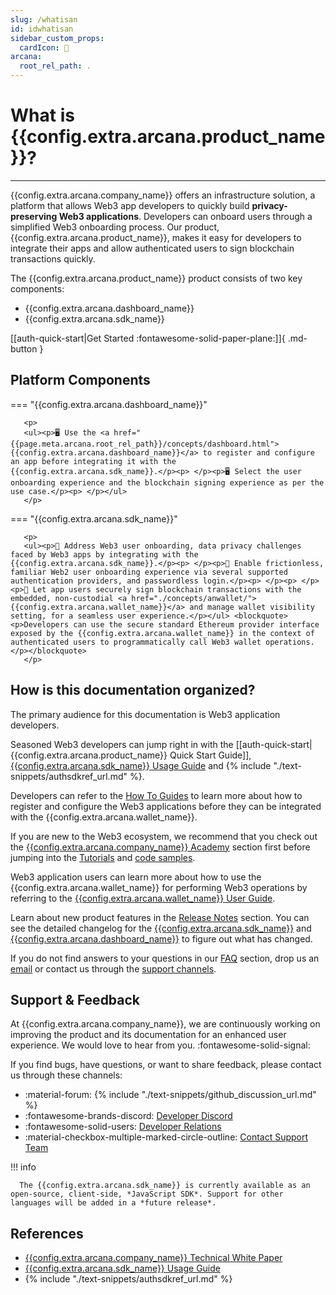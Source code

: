 ```yaml
---
slug: /whatisan
id: idwhatisan
sidebar_custom_props:
  cardIcon: 📝
arcana:
  root_rel_path: .
---
```


# What is {{config.extra.arcana.product_name}}?

[{{config.extra.arcana.company_name}} Technical White Paper]: https://www.notion.so/Arcana-Technical-Docs-a1d7fd0d2970452586c693e4fee14d08

---

{{config.extra.arcana.company_name}} offers an infrastructure solution, a platform that allows Web3 app developers to quickly build **privacy-preserving Web3 applications**. Developers can onboard users through a simplified Web3 onboarding process. Our product, {{config.extra.arcana.product_name}}, makes it easy for developers to integrate their apps and allow authenticated users to sign blockchain transactions quickly.

The {{config.extra.arcana.product_name}} product consists of two key components:

* {{config.extra.arcana.dashboard_name}}
* {{config.extra.arcana.sdk_name}}

[[auth-quick-start|Get Started :fontawesome-solid-paper-plane:]]{ .md-button }

## Platform Components

=== "{{config.extra.arcana.dashboard_name}}"

       <p>
       <ul><p>🖥️ Use the <a href="{{page.meta.arcana.root_rel_path}}/concepts/dashboard.html">{{config.extra.arcana.dashboard_name}}</a> to register and configure an app before integrating it with the {{config.extra.arcana.sdk_name}}.</p><p> </p><p>🖥️ Select the user onboarding experience and the blockchain signing experience as per the use case.</p><p> </p></ul>
       </p>
   
=== "{{config.extra.arcana.sdk_name}}"

       <p>
       <ul><p>🔐 Address Web3 user onboarding, data privacy challenges faced by Web3 apps by integrating with the {{config.extra.arcana.sdk_name}}.</p><p> </p><p>🔐 Enable frictionless, familiar Web2 user onboarding experience via several supported authentication providers, and passwordless login.</p><p> </p><p> </p><p>🔐 Let app users securely sign blockchain transactions with the embedded, non-custodial <a href="./concepts/anwallet/">{{config.extra.arcana.wallet_name}}</a> and manage wallet visibility setting, for a seamless user experience.</p></ul> <blockquote><p>Developers can use the secure standard Ethereum provider interface exposed by the {{config.extra.arcana.wallet_name}} in the context of authenticated users to programmatically call Web3 wallet operations.</p></blockquote>
       </p>

## How is this documentation organized?

The primary audience for this documentation is Web3 application developers.

Seasoned Web3 developers can jump right in with the [[auth-quick-start|{{config.extra.arcana.product_name}} Quick Start Guide]], [{{config.extra.arcana.sdk_name}} Usage Guide]({{page.meta.arcana.root_rel_path}}/walletsdk/wallet_usage.md) and {% include "./text-snippets/authsdkref_url.md" %}.

Developers can refer to the [How To Guides]({{page.meta.arcana.root_rel_path}}/howto/index.md) to learn more about how to register and configure the Web3 applications before they can be integrated with the {{config.extra.arcana.wallet_name}}.

If you are new to the Web3 ecosystem, we recommend that you check out the [{{config.extra.arcana.company_name}} Academy]({{page.meta.arcana.root_rel_path}}/an_academy/index.md) section first before jumping into the [Tutorials]({{page.meta.arcana.root_rel_path}}/tutorials/index.md) and [code samples]({{page.meta.arcana.root_rel_path}}/tutorials/code_samples/index.md). 

Web3 application users can learn more about how to use the {{config.extra.arcana.wallet_name}} for performing Web3 operations by referring to the [{{config.extra.arcana.wallet_name}} User Guide]({{page.meta.arcana.root_rel_path}}/user_guides/wallet_ui/index.md).

Learn about new product features in the [Release Notes]({{page.meta.arcana.root_rel_path}}/relnotes/index.md) section. You can see the detailed changelog for the [{{config.extra.arcana.sdk_name}}](https://github.com/arcana-network/auth/releases/tag/v0.3.0) and [{{config.extra.arcana.dashboard_name}}](https://github.com/arcana-network/developer-dashboard/releases/tag/v0.2.0) to figure out what has changed.

If you do not find answers to your questions in our [FAQ]({{page.meta.arcana.root_rel_path}}/faq/index.md) section, drop us an [email](mailto://support@arcana.network) or contact us through the [support channels](#support--feedback).

## Support & Feedback

At {{config.extra.arcana.company_name}}, we are continuously working on improving the product and its documentation for an enhanced user experience. We would love to hear from you. :fontawesome-solid-signal:

If you find bugs, have questions, or want to share feedback, please contact us through these channels:

- :material-forum: {% include "./text-snippets/github_discussion_url.md" %}
- :fontawesome-brands-discord: [Developer Discord](https://discord.gg/6g7fQvEpdy)
- :fontawesome-solid-users: [Developer Relations](mailto:devrel@arcana.network)
- :material-checkbox-multiple-marked-circle-outline: [Contact Support Team](mailto:support@arcana.network)

!!! info

      The {{config.extra.arcana.sdk_name}} is currently available as an open-source, client-side, *JavaScript SDK*. Support for other languages will be added in a *future release*.

## References

* [{{config.extra.arcana.company_name}} Technical White Paper]
* [{{config.extra.arcana.sdk_name}} Usage Guide]({{page.meta.arcana.root_rel_path}}/walletsdk/wallet_usage.md)
* {% include "./text-snippets/authsdkref_url.md" %}
